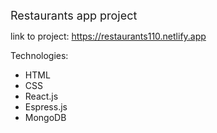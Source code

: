  <font size="4">Restaurants app project</font> 

link to project: https://restaurants110.netlify.app


Technologies: 
* HTML 
* CSS
* React.js
* Espress.js
* MongoDB
